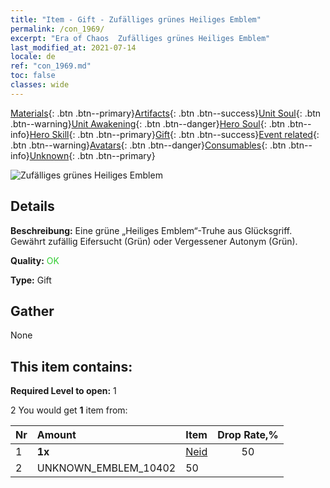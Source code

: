 ```yaml
---
title: "Item - Gift - Zufälliges grünes Heiliges Emblem"
permalink: /con_1969/
excerpt: "Era of Chaos  Zufälliges grünes Heiliges Emblem"
last_modified_at: 2021-07-14
locale: de
ref: "con_1969.md"
toc: false
classes: wide
---
```

 [Materials](/ItemsDE/){: .btn .btn--primary}[Artifacts](/ItemsDE/Artifacts/){: .btn .btn--success}[Unit Soul](/ItemsDE/UnitSoul/){: .btn .btn--warning}[Unit Awakening](/ItemsDE/UnitAwakening/){: .btn .btn--danger}[Hero Soul](/ItemsDE/HeroSoul/){: .btn .btn--info}[Hero Skill](/ItemsDE/HeroSkill/){: .btn .btn--primary}[Gift](/ItemsDE/Gift/){: .btn .btn--success}[Event related](/ItemsDE/Events/){: .btn .btn--warning}[Avatars](/ItemsDE/Avatars/){: .btn .btn--danger}[Consumables](/ItemsDE/Consumables/){: .btn .btn--info}[Unknown](/ItemsDE/Unknown/){: .btn .btn--primary}

 ![Zufälliges grünes Heiliges Emblem](/images/t/shenghui_4.png)

## Details
 **Beschreibung:** Eine grüne „Heiliges Emblem“-Truhe aus Glücksgriff. Gewährt zufällig Eifersucht (Grün) oder Vergessener Autonym (Grün).

 **Quality:** <span style="color: #32CD32">OK</span>

 **Type:** Gift

## Gather

  None

## This item contains:

 **Required Level to open:** 1

 2 You would get **1** item  from:

  | Nr | Amount |     Item    | Drop Rate,% |
  |:---|:-------|:------------|:---------:|
  | 1 |  **1x** | [Neid](/de/Emblem/Jealousy/) | 50 | 
  | 2 | UNKNOWN_EMBLEM_10402 | 50 | 
